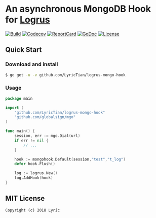 # An asynchronous MongoDB Hook for [Logrus](https://github.com/sirupsen/logrus)

[![Build][Build-Status-Image]][Build-Status-Url] [![Codecov][codecov-image]][codecov-url] [![ReportCard][reportcard-image]][reportcard-url] [![GoDoc][godoc-image]][godoc-url] [![License][license-image]][license-url]

## Quick Start

### Download and install

```bash
$ go get -u -v github.com/LyricTian/logrus-mongo-hook
```

### Usage

```go
package main

import (
    "github.com/LyricTian/logrus-mongo-hook"
    "github.com/globalsign/mgo"
)

func main() {
    session, err := mgo.Dial(url)
    if err != nil {
        // ...
    }

    hook := mongohook.Default(session,"test","t_log")
    defer hook.Flush()

    log := logrus.New()
    log.AddHook(hook)
}
```

## MIT License

    Copyright (c) 2018 Lyric

[Build-Status-Url]: https://travis-ci.org/LyricTian/logrus-mongo-hook
[Build-Status-Image]: https://travis-ci.org/LyricTian/logrus-mongo-hook.svg?branch=master
[codecov-url]: https://codecov.io/gh/LyricTian/logrus-mongo-hook
[codecov-image]: https://codecov.io/gh/LyricTian/logrus-mongo-hook/branch/master/graph/badge.svg
[reportcard-url]: https://goreportcard.com/report/github.com/LyricTian/logrus-mongo-hook
[reportcard-image]: https://goreportcard.com/badge/github.com/LyricTian/logrus-mongo-hook
[godoc-url]: https://godoc.org/github.com/LyricTian/logrus-mongo-hook
[godoc-image]: https://godoc.org/github.com/LyricTian/logrus-mongo-hook?status.svg
[license-url]: http://opensource.org/licenses/MIT
[license-image]: https://img.shields.io/npm/l/express.svg
